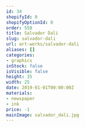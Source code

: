 ```yaml
---
id: 34
shopifyId: 0
shopifyOptionId: 0
order: 558
title: Salvador Dali
slug: salvador-dali
url: art-works/salvador-dali
aliases: []
categories:
- graphics
inStock: false
isVisible: false
height: 35
width: 25
date: 2019-01-01T00:00:00Z
materials:
- newspaper
- ink
price: -1
mainImage: salvador_dali.jpg
---
```

